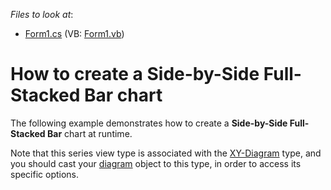 <!-- default file list -->
*Files to look at*:

* [Form1.cs](./CS/SideBySideFullStackedBarChart/Form1.cs) (VB: [Form1.vb](./VB/SideBySideFullStackedBarChart/Form1.vb))
<!-- default file list end -->
# How to create a Side-by-Side Full-Stacked Bar chart


<p>The following example demonstrates how to create a <strong>Side-by-Side Full-Stacked Bar</strong> chart at runtime.</p><p>Note that this series view type is associated with the <a href="http://devexpress.com/Help/Content.aspx?help=XtraCharts&document=CustomDocument5908.htm">XY-Diagram</a> type, and you should cast your <a href="http://devexpress.com/Help/Content.aspx?help=XtraCharts&document=CustomDocument6017.htm">diagram</a> object to this type, in order to access its specific options.</p>

<br/>


